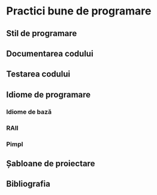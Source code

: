 # Practici bune de programare

## Stil de programare

## Documentarea codului

## Testarea codului

## Idiome de programare

### Idiome de bază

### RAII

### Pimpl

## Șabloane de proiectare

## Bibliografia
